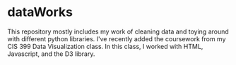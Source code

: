 # dataWorks
This repository mostly includes my work of cleaning data and toying around with different python libraries. I've recently added the coursework from my CIS 399 Data Visualization class. In this class, I worked with HTML, Javascript, and the D3 library. 
